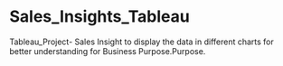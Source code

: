 # Sales_Insights_Tableau
Tableau_Project- Sales Insight to display the data in different charts for better understanding for Business Purpose.Purpose.
